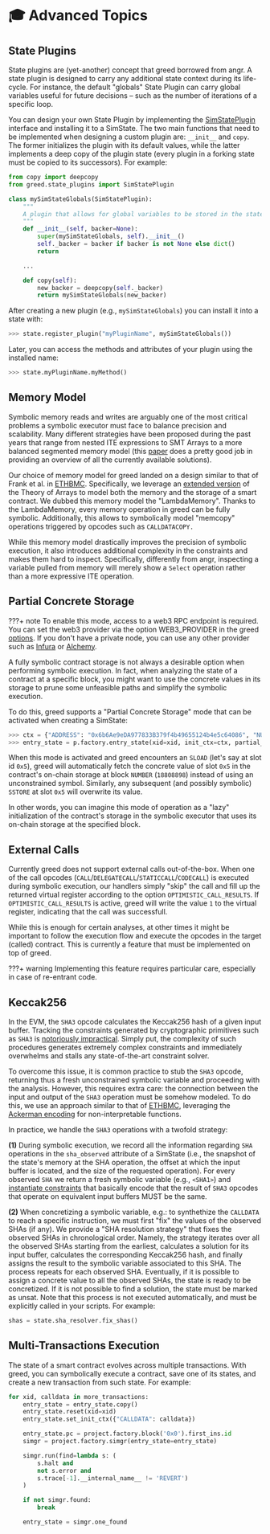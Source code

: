 # 🎓 Advanced Topics


## State Plugins

State plugins are (yet-another) concept that greed borrowed from angr.
A state plugin is designed to carry any additional state context during its life-cycle.
For instance, the default "globals" State Plugin can carry global variables useful for future decisions – such as the number of iterations of a specific loop.

You can design your own State Plugin by implementing the [SimStatePlugin](https://github.com/ucsb-seclab/greed/blob/main/greed/state_plugins/plugin.py) interface and installing it to a SimState.
The two main functions that need to be implemented when designing a custom plugin are: `__init__` and `copy`.
The former initializes the plugin with its default values, while the latter implements a deep copy of the plugin state (every plugin in a forking state must be copied to its successors). For example:
```python
from copy import deepcopy
from greed.state_plugins import SimStatePlugin

class mySimStateGlobals(SimStatePlugin):
    """
    A plugin that allows for global variables to be stored in the state.
    """
    def __init__(self, backer=None):
        super(mySimStateGlobals, self).__init__()
        self._backer = backer if backer is not None else dict()
        return

    ...

    def copy(self):
        new_backer = deepcopy(self._backer)
        return mySimStateGlobals(new_backer)

```

After creating a new plugin (e.g., `mySimStateGlobals`) you can install it into a state with:

```python
>>> state.register_plugin("myPluginName", mySimStateGlobals())
```

Later, you can access the methods and attributes of your plugin using the installed name:

```python
>>> state.myPluginName.myMethod()
```

## Memory Model

Symbolic memory reads and writes are arguably one of the most critical problems a symbolic executor must face to balance precision and scalability.
Many different strategies have been proposed during the past years that range from nested ITE expressions to SMT Arrays to a more balanced segmented memory model (this [paper](https://www.diag.uniroma1.it/~delia/papers/svtr19.pdf) does a pretty good job in providing an overview of all the currently available solutions).

Our choice of memory model for greed landed on a design similar to that of Frank et al. in [ETHBMC](https://www.usenix.org/system/files/sec20fall_frank_prepub_0.pdf). Specifically, we leverage an [extended version](https://llbmc.org/files/papers/VSTTE13.pdf) of the Theory of Arrays to model both the memory and the storage of a smart contract. We dubbed this memory model the "LambdaMemory".
Thanks to the LambdaMemory, every memory operation in greed can be fully symbolic. Additionally, this allows to symbolically model "memcopy" operations triggered by opcodes such as `CALLDATACOPY.`

While this memory model drastically improves the precision of symbolic execution, it also introduces additional complexity in the constraints and makes them hard to inspect.
Specifically, differently from angr, inspecting a variable pulled from memory will merely show a `Select` operation rather than a more expressive ITE operation.

## Partial Concrete Storage

???+ note
       To enable this mode, access to a web3 RPC endpoint is required. You can set the web3 provider via the option WEB3_PROVIDER in the greed [options](https://github.com/ucsb-seclab/greed/blob/main/greed/options.py#L12).
       If you don't have a private node, you can use any other provider such as [Infura](https://www.infura.io/) or [Alchemy](https://www.alchemy.com/).

A fully symbolic contract storage is not always a desirable option when performing symbolic execution.
In fact, when analyzing the state of a contract at a specific block, you might want to use the concrete values in its storage to prune some unfeasible paths and simplify the symbolic execution.

To do this, greed supports a "Partial Concrete Storage" mode that can be activated when creating a SimState:

```python
>>> ctx = {"ADDRESS": "0x6b6Ae9eDA977833B379f4b49655124b4e5c64086", "NUMBER": 18808898}
>>> entry_state = p.factory.entry_state(xid=xid, init_ctx=ctx, partial_concrete_storage=True)
```

When this mode is activated and greed encounters an `SLOAD` (let's say at slot id `0x5`), greed will automatically fetch the concrete value of slot `0x5` in the contract's on-chain storage at block `NUMBER` (`18808898`) instead of using an unconstrained symbol. Similarly, any subsequent (and possibly symbolic) `SSTORE` at slot `0x5` will overwrite its value. 

In other words, you can imagine this mode of operation as a "lazy" initialization of the contract's storage in the symbolic executor that uses its on-chain storage at the specified block.

## External Calls

Currently greed does not support external calls out-of-the-box. When one of the call opcodes (`CALL`/`DELEGATECALL`/`STATICCALL`/`CODECALL`) is executed during symbolic execution, our handlers simply "skip" the call and fill up the returned virtual register according to the option `OPTIMISTIC_CALL_RESULTS`. If `OPTIMISTIC_CALL_RESULTS` is active, greed will write the value `1` to the virtual register, indicating that the call was successfull.

While this is enough for certain analyses, at other times it might be important to follow the execution flow and execute the opcodes in the target (called) contract. This is currently a feature that must be implemented on top of greed.

???+ warning
       Implementing this feature requires particular care, especially in case of re-entrant code.


## Keccak256

In the EVM, the `SHA3` opcode calculates the Keccak256 hash of a given input buffer.
Tracking the constraints generated by cryptographic primitives such as `SHA3` is [notoriously impractical](https://link.springer.com/chapter/10.1007/978-3-642-19125-1_5). Simply put, the complexity of such procedures generates extremely complex constraints and immediately overwhelms and stalls any state-of-the-art constraint solver.

To overcome this issue, it is common practice to stub the `SHA3` opcode, returning thus a fresh unconstrained symbolic variable and proceeding with the analysis. However, this requires extra care: the connection between the input and output of the `SHA3` operation must be somehow modeled.
To do this, we use an approach similar to that of [ETHBMC](https://www.usenix.org/system/files/sec20fall_frank_prepub_0.pdf), leveraging the [Ackerman encoding](https://pdfs.semanticscholar.org/e4ac/6d84bd12069af44310c4e2816d6d9fc18d9e.pdf) for non-interpretable functions.

In practice, we handle the `SHA3` operations with a twofold strategy:

**(1)** During symbolic execution, we record all the information regarding `SHA` operations in the `sha_observed` attribute of a SimState (i.e., the snapshot of the state's memory at the SHA operation, the offset at which the input buffer is located, and the size of the requested operation). <!-- Then, in case the option `GREEDY_SHA` is active, we calculated (on the fly) the Keccak256 of fully concrete input buffers (or, symbolic buffers with one possible solution) and we assign this value to the result virtual registers. If no `GREEDY_SHA` is used  (or the input buffer is not concrete), we return a fresh symbolic variable (e.g., `<SHA1>`).  -->
For every observed `SHA` we return a fresh symbolic variable (e.g., `<SHA1>`) and [instantiate constraints](https://github.com/ucsb-seclab/greed/blob/main/greed/sha3.py#L44) that basically encode that the result of `SHA3` opcodes that operate on equivalent input buffers MUST be the same. 

**(2)** When concretizing a symbolic variable, e.g.: to synthethize the `CALLDATA` to reach a specific instruction, we must first "fix" the values of the observed SHAs (if any). We provide a "SHA resolution strategy" that fixes the observed SHAs in chronological order. Namely, the strategy iterates over all the observed SHAs starting from the earliest, calculates a solution for its input buffer, calculates the corresponding Keccak256 hash, and finally assigns the result to the symbolic variable associated to this SHA. The process repeats for each observed SHA. Eventually, if it is possible to assign a concrete value to all the observed SHAs, the state is ready to be concretized. If it is not possible to find a solution, the state must be marked as unsat.
Note that this process is not executed automatically, and must be explicitly called in your scripts. For example:

```python
shas = state.sha_resolver.fix_shas()  
```

## Multi-Transactions Execution

The state of a smart contract evolves across multiple transactions.
With greed, you can symbolically execute a contract, save one of its states, and create a new transaction from such state. For example:

```python
for xid, calldata in more_transactions:
    entry_state = entry_state.copy()
    entry_state.reset(xid=xid)
    entry_state.set_init_ctx({"CALLDATA": calldata})

    entry_state.pc = project.factory.block('0x0').first_ins.id
    simgr = project.factory.simgr(entry_state=entry_state)

    simgr.run(find=lambda s: (
        s.halt and 
        not s.error and
        s.trace[-1].__internal_name__ != 'REVERT')
    )

    if not simgr.found:
        break

    entry_state = simgr.one_found
```
